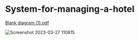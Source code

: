 # System-for-managing-a-hotel


[Blank diagram (1).pdf](https://github.com/ITIvanov18/System-for-managing-a-hotel/files/11076241/Blank.diagram.1.pdf)


![Screenshot 2023-03-27 110815](https://user-images.githubusercontent.com/59703243/227880546-21a92b12-8eb0-4e10-a386-19f70e6695fb.png)
